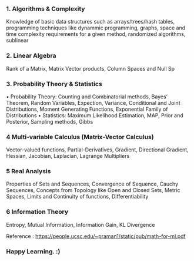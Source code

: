 ### 1. Algorithms & Complexity
Knowledge of basic data structures such as arrays/trees/hash tables, programming techniques like dynammic programming,
graphs, space and time complexity requirements for a given method, randomized algorithms, sublinear

### 2. Linear Algebra
Rank of a Matrix, Matrix Vector products, Column Spaces and Null Sp

### 3. Probability Theory & Statistics
• Probability Theory: Counting and Combinatorial methods, Bayes’ Theorem, Random Variables, Expection,
Variance, Conditional and Joint Distributions, Moment Generating Functions, Exponential Family of Distributions
• Statistics: Maximum Likelihood Estimation, MAP, Prior and Posterior, Sampling methods, Gibbs

### 4 Multi-variable Calculus (Matrix-Vector Calculus)
Vector-valued functions, Partial-Derivatives, Gradient, Directional Gradient, Hessian, Jacobian, Laplacian, Lagrange
Multipliers

### 5 Real Analysis
Properties of Sets and Sequences, Convergence of Sequence, Cauchy Sequences, Concepts from Topology like Open
and Closed Sets, Metric Spaces, Limits and Continuity of functions, Differentiability

### 6 Information Theory
Entropy, Mutual Information, Information Gain, KL Divergence


Reference : https://people.ucsc.edu/~praman1/static/pub/math-for-ml.pdf

 ### Happy Learning. :)
